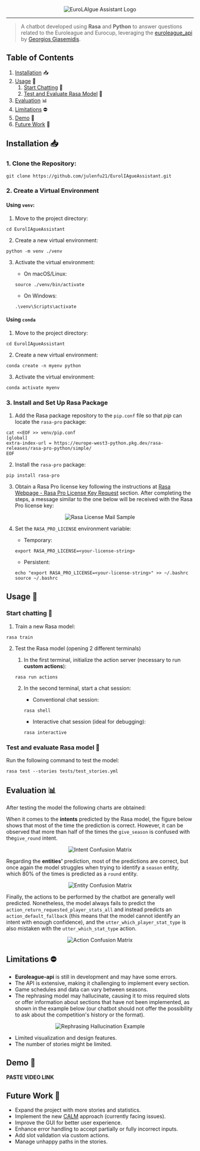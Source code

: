 <div align="center">
    <img src="docs/images/euroLAIgue_assistant_logo.png" alt="EuroLAIgue Assistant Logo">
</div>

---

> A chatbot developed using **Rasa** and **Python** to answer questions related to the Euroleague and Eurocup, 
> leveraging the [euroleague_api](https://github.com/giasemidis/euroleague_api) by
> [Georgios Giasemidis](https://github.com/giasemidis).

## Table of Contents
1. [Installation](#installation-) 📥
2. [Usage](#usage-) 🔨 ️
   1. [Start Chatting](#start-chatting-) 💬
   2. [Test and Evaluate Rasa Model](#test-and-evaluate-rasa-model-) 🧪
3. [Evaluation](#evaluation-) 📊
4. [Limitations](#limitations-) ⛔
5. [Demo](#demo-) 🎥
6. [Future Work](#future-work-) 🚀

## Installation 📥

### 1. Clone the Repository:
```shell
git clone https://github.com/julenfu21/EurolIAgueAssistant.git
```

### 2. Create a Virtual Environment

#### Using `venv`:
   1. Move to the project directory: 
   ```shell
   cd EurolIAgueAssistant
   ```
      
   2. Create a new virtual environment:
   ```shell
   python -m venv ./venv
   ```
      
   3. Activate the virtual environment:
      - On macOS/Linux:
      ```shell
      source ./venv/bin/activate
      ```
      
      - On Windows:
      ```shell
      .\venv\Scripts\activate
      ```
     
#### Using `conda`
   1. Move to the project directory: 
   ```shell
   cd EurolIAgueAssistant
   ```
      
   2. Create a new virtual environment:
   ```shell
   conda create -n myenv python
   ```
      
   3. Activate the virtual environment:
   ```shell
   conda activate myenv
   ``` 

### 3. Install and Set Up Rasa Package
   1. Add the Rasa package repository to the `pip.conf` file so that *pip* can locate the `rasa-pro` package:
   ```shell
   cat <<EOF >> venv/pip.conf
   [global]
   extra-index-url = https://europe-west3-python.pkg.dev/rasa-releases/rasa-pro-python/simple/
   EOF
   ```

   2. Install the `rasa-pro` package:
   ```shell
   pip install rasa-pro
   ```   

   3. Obtain a Rasa Pro license key following the instructions at 
   [Rasa Webpage - Rasa Pro License Key Request](https://rasa.com/rasa-pro-developer-edition-license-key-request/)
   section. After completing the steps, a message similar to the one below will be received with the Rasa Pro license
   key:

   <div align="center">
      <img src="docs/images/rasa_license_mail_sample.png" alt="Rasa License Mail Sample">
   </div>
   
   4. Set the `RASA_PRO_LICENSE` environment variable:
      - Temporary:
      ```shell
      export RASA_PRO_LICENSE=<your-license-string>
      ```
      
      - Persistent:
      ```shell
      echo "export RASA_PRO_LICENSE=<your-license-string>" >> ~/.bashrc
      source ~/.bashrc
      ```

## Usage 🔨

### Start chatting 💬

1. Train a new Rasa model:
```shell
rasa train
```

2. Test the Rasa model (opening 2 different terminals)
   1. In the first terminal, initialize the action server (necessary to run **custom actions**):
   ```shell
   rasa run actions
   ```
   
   2. In the second terminal, start a chat session:
      - Conventional chat session:
      ```shell
      rasa shell
      ```
      
      - Interactive chat session (ideal for debugging):
      ```shell
      rasa interactive
      ```

### Test and evaluate Rasa model 🧪
Run the following command to test the model:

```shell
rasa test --stories tests/test_stories.yml 
```

## Evaluation 📊
After testing the model the following charts are obtained:

When it comes to the **intents** predicted by the Rasa model, the figure below shows that most of the time the
prediction is correct. However, it can be observed that more than half of the times the `give_season` is confused with 
the`give_round` intent.

<div align="center">
   <img src="results/intent_confusion_matrix.png" alt="Intent Confusion Matrix">
</div>

Regarding the **entities'** prediction, most of the predictions are correct, but once again the model struggles when 
trying to identify a `season` entity, which 80% of the times is predicted as a `round` entity.

<div align="center">
   <img src="results/DIETClassifier_confusion_matrix.png" alt="Entity Confusion Matrix">
</div>

Finally, the actions to be performed by the chatbot are generally well predicted. Nonetheless, the model always fails
to predict the `action_return_requested_player_stats_all` and instead predicts an `action_default_fallback` (this
means that the model cannot identify an intent with enough confidence), and the `utter_which_player_stat_type` is
also mistaken with the `utter_which_stat_type` action.

<div align="center">
   <img src="results/story_confusion_matrix.png" alt="Action Confusion Matrix">
</div>

## Limitations ⛔
- **Euroleague-api** is still in development and may have some errors.
- The API is extensive, making it challenging to implement every section.
- Game schedules and data can vary between seasons.
- The rephrasing model may hallucinate, causing it to miss required slots or offer information about sections that
have not been implemented, as shown in the example below (our chatbot should not offer the possibility to ask about
the competition's history or the format).

<div align="center">
   <img src="docs/images/rephrasing_error_demo.jpeg" alt="Rephrasing Hallucination Example">
</div>

- Limited visualization and design features.
- The number of stories might be limited.

## Demo 🎥
**PASTE VIDEO LINK**

## Future Work 🚀
- Expand the project with more stories and statistics.
- Implement the new [CALM](https://rasa.com/docs/rasa-pro/calm) approach (currently facing issues).
- Improve the GUI for better user experience.
- Enhance error handling to accept partially or fully incorrect inputs.
- Add slot validation via custom actions.
- Manage unhappy paths in the stories.
